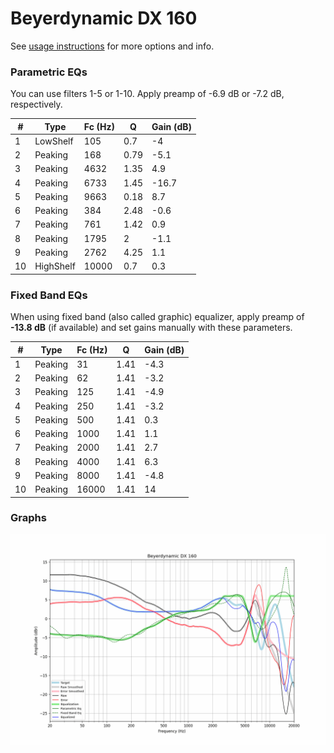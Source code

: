# Beyerdynamic DX 160
See [usage instructions](https://github.com/jaakkopasanen/AutoEq#usage) for more options and info.

### Parametric EQs
You can use filters 1-5 or 1-10. Apply preamp of -6.9 dB or -7.2 dB, respectively.

|   # | Type      |   Fc (Hz) |    Q |   Gain (dB) |
|-----|-----------|-----------|------|-------------|
|   1 | LowShelf  |       105 | 0.7  |        -4   |
|   2 | Peaking   |       168 | 0.79 |        -5.1 |
|   3 | Peaking   |      4632 | 1.35 |         4.9 |
|   4 | Peaking   |      6733 | 1.45 |       -16.7 |
|   5 | Peaking   |      9663 | 0.18 |         8.7 |
|   6 | Peaking   |       384 | 2.48 |        -0.6 |
|   7 | Peaking   |       761 | 1.42 |         0.9 |
|   8 | Peaking   |      1795 | 2    |        -1.1 |
|   9 | Peaking   |      2762 | 4.25 |         1.1 |
|  10 | HighShelf |     10000 | 0.7  |         0.3 |

### Fixed Band EQs
When using fixed band (also called graphic) equalizer, apply preamp of **-13.8 dB** (if available) and set gains manually with these parameters.

|   # | Type    |   Fc (Hz) |    Q |   Gain (dB) |
|-----|---------|-----------|------|-------------|
|   1 | Peaking |        31 | 1.41 |        -4.3 |
|   2 | Peaking |        62 | 1.41 |        -3.2 |
|   3 | Peaking |       125 | 1.41 |        -4.9 |
|   4 | Peaking |       250 | 1.41 |        -3.2 |
|   5 | Peaking |       500 | 1.41 |         0.3 |
|   6 | Peaking |      1000 | 1.41 |         1.1 |
|   7 | Peaking |      2000 | 1.41 |         2.7 |
|   8 | Peaking |      4000 | 1.41 |         6.3 |
|   9 | Peaking |      8000 | 1.41 |        -4.8 |
|  10 | Peaking |     16000 | 1.41 |        14   |

### Graphs
![](./Beyerdynamic%20DX%20160.png)
